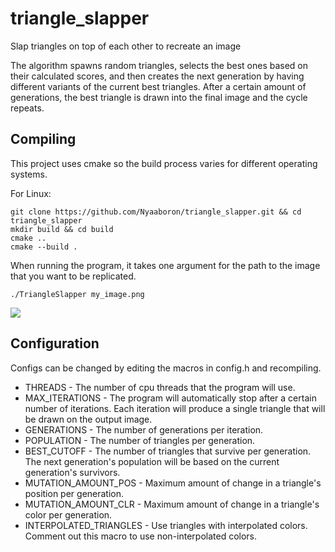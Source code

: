 # triangle_slapper

Slap triangles on top of each other to recreate an image

The algorithm spawns random triangles, selects the best ones based on their calculated scores, and then creates the next generation by having different variants of the current best triangles. After a certain amount of generations, the best triangle is drawn into the final image and the cycle repeats.

## Compiling
This project uses cmake so the build process varies for different operating systems.

For Linux:
```
git clone https://github.com/Nyaaboron/triangle_slapper.git && cd triangle_slapper
mkdir build && cd build
cmake ..
cmake --build .
```

When running the program, it takes one argument for the path to the image that you want to be replicated.
```
./TriangleSlapper my_image.png
```

![](./preview.gif)

## Configuration

Configs can be changed by editing the macros in config.h and recompiling.
* THREADS - The number of cpu threads that the program will use.
* MAX_ITERATIONS - The program will automatically stop after a certain number of iterations. Each iteration will produce a single triangle that will be drawn on the output image.
* GENERATIONS - The number of generations per iteration.
* POPULATION - The number of triangles per generation.
* BEST_CUTOFF - The number of triangles that survive per generation. The next generation's population will be based on the current generation's survivors.
* MUTATION_AMOUNT_POS - Maximum amount of change in a triangle's position per generation.
* MUTATION_AMOUNT_CLR - Maximum amount of change in a triangle's color per generation.
* INTERPOLATED_TRIANGLES - Use triangles with interpolated colors. Comment out this macro to use non-interpolated colors.

